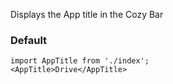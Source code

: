 Displays the App title in the Cozy Bar

### Default

```
import AppTitle from './index';
<AppTitle>Drive</AppTitle>
```

